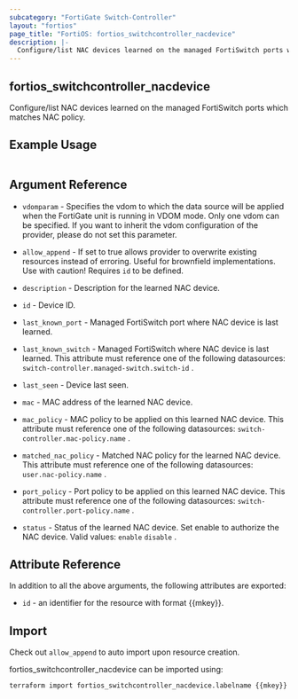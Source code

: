 ```yaml
---
subcategory: "FortiGate Switch-Controller"
layout: "fortios"
page_title: "FortiOS: fortios_switchcontroller_nacdevice"
description: |-
  Configure/list NAC devices learned on the managed FortiSwitch ports which matches NAC policy.
---
```


## fortios_switchcontroller_nacdevice
Configure/list NAC devices learned on the managed FortiSwitch ports which matches NAC policy.

## Example Usage

```hcl

```

## Argument Reference
* `vdomparam` - Specifies the vdom to which the data source will be applied when the FortiGate unit is running in VDOM mode. Only one vdom can be specified. If you want to inherit the vdom configuration of the provider, please do not set this parameter.
* `allow_append` - If set to true allows provider to overwrite existing resources instead of erroring. Useful for brownfield implementations. Use with caution! Requires `id` to be defined.

* `description` - Description for the learned NAC device.
* `id` - Device ID.
* `last_known_port` - Managed FortiSwitch port where NAC device is last learned.
* `last_known_switch` - Managed FortiSwitch where NAC device is last learned. This attribute must reference one of the following datasources: `switch-controller.managed-switch.switch-id` .
* `last_seen` - Device last seen.
* `mac` - MAC address of the learned NAC device.
* `mac_policy` - MAC policy to be applied on this learned NAC device. This attribute must reference one of the following datasources: `switch-controller.mac-policy.name` .
* `matched_nac_policy` - Matched NAC policy for the learned NAC device. This attribute must reference one of the following datasources: `user.nac-policy.name` .
* `port_policy` - Port policy to be applied on this learned NAC device. This attribute must reference one of the following datasources: `switch-controller.port-policy.name` .
* `status` - Status of the learned NAC device. Set enable to authorize the NAC device. Valid values: `enable` `disable` .

## Attribute Reference

In addition to all the above arguments, the following attributes are exported:
* `id` - an identifier for the resource with format {{mkey}}.

## Import

Check out `allow_append` to auto import upon resource creation.

fortios_switchcontroller_nacdevice can be imported using:
```sh
terraform import fortios_switchcontroller_nacdevice.labelname {{mkey}}
```

